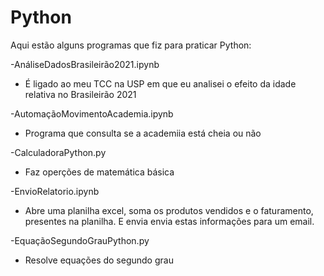 # Python

Aqui estão alguns programas que fiz para praticar Python:

-AnáliseDadosBrasileirão2021.ipynb 
  - É ligado ao meu TCC na USP em que eu analisei o efeito da idade relativa no Brasileirão 2021
  
-AutomaçãoMovimentoAcademia.ipynb 
  - Programa que consulta se a academiia está cheia ou não
  
-CalculadoraPython.py
  - Faz operções de matemática básica
  
-EnvioRelatorio.ipynb
  - Abre uma planilha excel, soma os produtos vendidos e o faturamento, presentes na planilha. E envia envia estas informações para um email.
 
-EquaçãoSegundoGrauPython.py
  - Resolve equações do segundo grau
